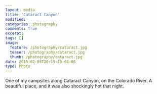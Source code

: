```yaml
---
layout: media
title: 'Cataract Canyon'
modified:
categories: photography
comments: true
excerpt:
tags: []
image:
  feature: /photography/cataract.jpg
  teaser: /photography/cataract.jpg
  thumb: /photography/cataract.jpg
date: 2015-02-03T20:15:19-08:00
type: Photo
---
```


One of my campsites along Cataract Canyon, on the Colorado River. A beautiful place, and it was also shockingly hot that night.
